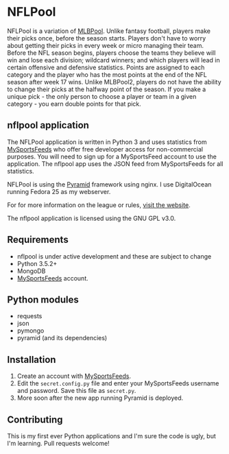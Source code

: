 # NFLPool

NFLPool is a variation of [MLBPool](http://mlbpool2.com).
Unlike fantasy football, players make their picks once, before the season starts.  Players don't have to worry
about getting their picks in every week or micro managing their team. Before the NFL season begins, players choose
the teams they believe will win and lose each division; wildcard winners; and which players will lead in certain
offensive and defensive statistics.  Points are assigned to each category and the player who has the most points 
at the end of the NFL season after week 17 wins.  Unlike MLBPool2, players do not have the ability to change 
their picks at the halfway point of the season.  If you make a unique pick - the only person to choose a player 
or team in a given category - you earn double points for that pick.

## nflpool application

The NFLPool application is written in Python 3 and uses statistics from [MySportsFeeds](http://mysportsfeeds.com/)
who offer free developer access for non-commercial purposes.  You will need to sign
up for a MySportsFeed account to use the application.  The nflpool app uses the JSON feed from MySportsFeeds for 
all statistics.

NFLPool is using the [Pyramid](https://www.trypyramid.com) framework using nginx.  I use DigitalOcean running
Fedora 25 as my webserver.

For for more information on the league or rules, [visit the website](http://mlbpool2.com/rules/nfl-pool-rules/).

The nflpool application is licensed using the GNU GPL v3.0.

## Requirements
* nflpool is under active development and these are subject to change
* Python 3.5.2+
* MongoDB
* [MySportsFeeds](https://www.mysportsfeeds.com) account.


## Python modules
* requests
* json
* pymongo
* pyramid (and its dependencies)

## Installation

1. Create an account with [MySportsFeeds](https://www.mysportsfeeds.com).
2. Edit the `secret.config.py` file and enter your MySportsFeeds username and password.  Save this file
as `secret.py`.
3. More soon after the new app running Pyramid is deployed.

## Contributing
This is my first ever Python applications and I'm sure the code is ugly, but I'm learning.
Pull requests welcome!


